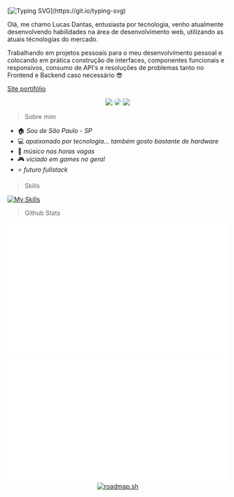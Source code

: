 
[![Typing SVG](https://readme-typing-svg.demolab.com?font=Fira+Code&weight=600&duration=4000&pause=500&background=FF00F100&vCenter=true&random=true&width=435&lines=Ol%C3%A1+mundo!;Lucas+Dantas%2C+Desenvolvedor+Web!)](https://git.io/typing-svg)

Olá, me chamo Lucas Dantas, entusiasta por tecnologia, venho atualmente desenvolvendo habilidades na área de desenvolvimento web, utilizando as atuais técnologias do mercado. 

Trabalhando em projetos pessoais para o meu desenvolvimento pessoal e colocando em prática construção de interfaces, componentes funcionais e responsivos, consumo de API's e resoluções de problemas tanto no Frontend e Backend caso necessário :sunglasses:

[Site portifólio](http://dantsdev.vercel.app)

<div align="center"> 
<a href = "mailto:dants.dev@gmail.com"><img src="https://img.shields.io/badge/-Gmail-%23333?style=for-the-badge&logo=gmail&logoColor=white" target="_blank"></a>
<a href="https://www.linkedin.com/in/dantsc/" target="_blank"><img src="https://img.shields.io/badge/-LinkedIn-%230077B5?style=for-the-badge&logo=linkedin&logoColor=white" style="border-radius: 30px" target="_blank"></a>
<a href="https://discord.com/users/432259058561449985" target="_blank"><img src="https://img.shields.io/badge/Discord-7289DA?style=for-the-badge&logo=discord&logoColor=white" target="_blank"></a>
</div>

> Sobre mim

- :house: *Sou de São Paulo - SP*
- :computer: *apaixonado por tecnologia... também gosto bastante de hardware*
- :guitar: *músico nas horas vagas*
- :video_game: *viciado em games no geral*
- :star: *futuro fullstack*


> Skills

[![My Skills](https://skillicons.dev/icons?i=vscode,linux,html,css,javascript,typescript,nodejs,git,github,angular,react,astro,bootstrap,tailwind,figma)](https://skillicons.dev)

> Github Stats

<div align="center">
  
![](https://raw.githubusercontent.com/ldantsc/github-stats/master/generated/overview.svg#gh-dark-mode-only) ![](https://raw.githubusercontent.com/ldantsc/github-stats/master/generated/languages.svg#gh-dark-mode-only) [![roadmap.sh](https://api.roadmap.sh/v1-badge/wide/64f63e3e5ce9f4ca588f1e3a?variant=dark&roadmaps=javascript%2Ctypescript%2Cfrontend%2Cangular)](https://roadmap.sh)
</div>
  
</div>
